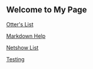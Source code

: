 ## Welcome to My Page

[Otter's List](otter)

[Markdown Help](markdown)

[Netshow List](netshow)

[Testing](cool.html)

